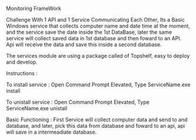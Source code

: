 Monitoring FrameWork

Challenge With 1 API and 1 Service Communicating Each Other, Its a Basic Windows service that collects computer name and date time at the moment, and the service save the date inside the 1st DataBase, later the same service will collect saved data in 1st database and then foward to an API.
Api will receive the data and save this inside a second database.

The services module are using a package called of Topshelf, easy to deploy and develop.

Instructions :

To install service : Open Command Prompt Elevated, Type ServiceName.exe install

To unistall service : Open Command Prompt Elevated, Type ServiceName.exe unistall

Basic Functioning : First Service will collect computer data and send to and database, and later, pick this data from database and foward to an api, api will save in a intermeadiate database.
